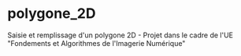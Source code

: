 # polygone_2D
Saisie et remplissage d'un polygone 2D - Projet dans le cadre de l'UE "Fondements et Algorithmes de l'Imagerie Numérique"

